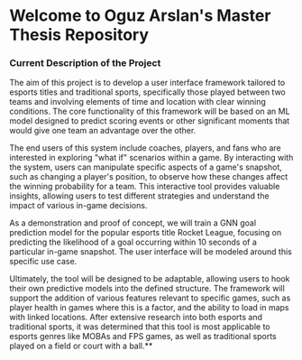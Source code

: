 # Welcome to Oguz Arslan's Master Thesis Repository

### Current Description of the Project

The aim of this project is to develop a user interface framework tailored to esports titles and traditional sports, specifically those played between two teams and involving elements of time and location with clear winning conditions. The core functionality of this framework will be based on an ML model designed to predict scoring events or other significant moments that would give one team an advantage over the other.

The end users of this system include coaches, players, and fans who are interested in exploring "what if" scenarios within a game. By interacting with the system, users can manipulate specific aspects of a game's snapshot, such as changing a player's position, to observe how these changes affect the winning probability for a team. This interactive tool provides valuable insights, allowing users to test different strategies and understand the impact of various in-game decisions.

As a demonstration and proof of concept, we will train a GNN goal prediction model for the popular esports title Rocket League, focusing on predicting the likelihood of a goal occurring within 10 seconds of a particular in-game snapshot. The user interface will be modeled around this specific use case.

Ultimately, the tool will be designed to be adaptable, allowing users to hook their own predictive models into the defined structure. The framework will support the addition of various features relevant to specific games, such as player health in games where this is a factor, and the ability to load in maps with linked locations. After extensive research into both esports and traditional sports, it was determined that this tool is most applicable to esports genres like MOBAs and FPS games, as well as traditional sports played on a field or court with a ball.**
